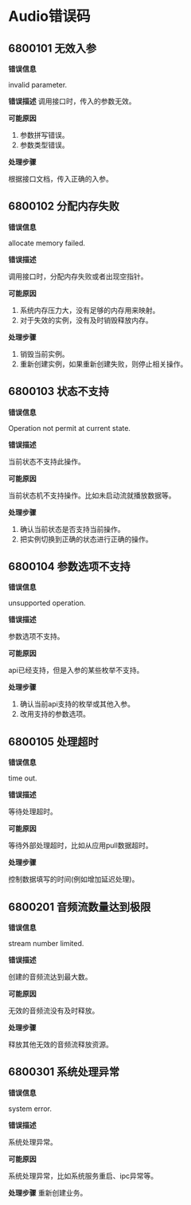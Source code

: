#  Audio错误码

## 6800101 无效入参

**错误信息**

invalid parameter.

**错误描述**
调用接口时，传入的参数无效。

**可能原因**

1. 参数拼写错误。
2. 参数类型错误。

**处理步骤**

根据接口文档，传入正确的入参。

## 6800102 分配内存失败

**错误信息**

allocate memory failed.

**错误描述**

调用接口时，分配内存失败或者出现空指针。

**可能原因**

1. 系统内存压力大，没有足够的内存用来映射。
2. 对于失效的实例，没有及时销毁释放内存。

**处理步骤**

1. 销毁当前实例。
2. 重新创建实例，如果重新创建失败，则停止相关操作。

## 6800103 状态不支持

**错误信息**

Operation not permit at current state.

**错误描述**

当前状态不支持此操作。

**可能原因**

当前状态机不支持操作。比如未启动流就播放数据等。

**处理步骤**

1. 确认当前状态是否支持当前操作。
2. 把实例切换到正确的状态进行正确的操作。

## 6800104 参数选项不支持

**错误信息**

unsupported operation.

**错误描述**

参数选项不支持。

**可能原因**

api已经支持，但是入参的某些枚举不支持。

**处理步骤**

1. 确认当前api支持的枚举或其他入参。
2. 改用支持的参数选项。

## 6800105 处理超时

**错误信息**

time out.

**错误描述**

等待处理超时。

**可能原因**

等待外部处理超时，比如从应用pull数据超时。

**处理步骤**

控制数据填写的时间(例如增加延迟处理)。

## 6800201 音频流数量达到极限

**错误信息**

stream number limited.

**错误描述**

创建的音频流达到最大数。

**可能原因**

无效的音频流没有及时释放。

**处理步骤**

释放其他无效的音频流释放资源。

## 6800301 系统处理异常

**错误信息**

system error.

**错误描述**

系统处理异常。

**可能原因**

系统处理异常，比如系统服务重启、ipc异常等。

**处理步骤**
重新创建业务。

